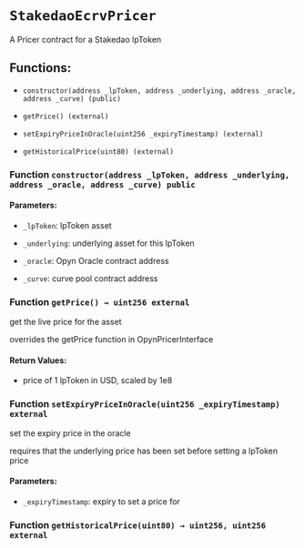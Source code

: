 # `StakedaoEcrvPricer`

A Pricer contract for a Stakedao lpToken

## Functions:

- `constructor(address _lpToken, address _underlying, address _oracle, address _curve) (public)`

- `getPrice() (external)`

- `setExpiryPriceInOracle(uint256 _expiryTimestamp) (external)`

- `getHistoricalPrice(uint80) (external)`

### Function `constructor(address _lpToken, address _underlying, address _oracle, address _curve) public`

#### Parameters:

- `_lpToken`: lpToken asset

- `_underlying`: underlying asset for this lpToken

- `_oracle`: Opyn Oracle contract address

- `_curve`: curve pool contract address

### Function `getPrice() → uint256 external`

get the live price for the asset

overrides the getPrice function in OpynPricerInterface

#### Return Values:

- price of 1 lpToken in USD, scaled by 1e8

### Function `setExpiryPriceInOracle(uint256 _expiryTimestamp) external`

set the expiry price in the oracle

requires that the underlying price has been set before setting a lpToken price

#### Parameters:

- `_expiryTimestamp`: expiry to set a price for

### Function `getHistoricalPrice(uint80) → uint256, uint256 external`
